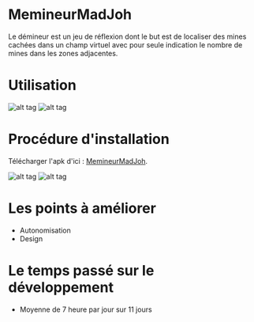 # MemineurMadJoh
Le démineur est un jeu de réflexion dont le but est de localiser des mines cachées dans un champ virtuel avec pour seule indication le nombre de mines dans les zones adjacentes.
# Utilisation
![alt tag](https://github.com/kimo24/MemineurMadJoh/blob/master/ScreenShots/HowToUse.JPG)
![alt tag](https://github.com/kimo24/MemineurMadJoh/blob/master/ScreenShots/GamePlan.JPG)

# Procédure d'installation
Télécharger l'apk d'ici : [MemineurMadJoh](https://github.com/kimo24/MemineurMadJoh/tree/master/Apk).


![alt tag](https://github.com/kimo24/MemineurMadJoh/blob/master/ScreenShots/HowToInstall.jpg)
![alt tag](https://github.com/kimo24/MemineurMadJoh/blob/master/ScreenShots/HowToInstal.jpg)

# Les points à améliorer

* Autonomisation
* Design

# Le temps passé sur le développement

* Moyenne de 7 heure par jour sur 11 jours
